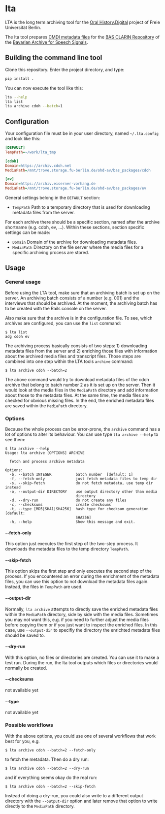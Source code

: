 # lta

LTA is the long term archiving tool for the
[Oral History.Digital](https://www.oral-history.digital/)
project of Freie Universität Berlin.

The lta tool prepares
[CMDI metadata files](https://www.clarin.eu/content/component-metadata)
for the
[BAS CLARIN Repository](https://clarin.phonetik.uni-muenchen.de/BASRepository/)
of the
[Bavarian Archive for Speech Signals](https://www.bas.uni-muenchen.de/Bas/BasHomeeng.html).


## Building the command line tool

Clone this repository. Enter the project directory, and type:

```bash
pip install .
```

You can now execute the tool like this:

```bash
lta --help
lta list
lta archive cdoh --batch=1
```

## Configuration

Your configuration file must be in your user directory, named `~/.lta.config`
and look like this:

```ini
[DEFAULT]
TempPath=~/work/lta_tmp

[cdoh]
Domain=https://archiv.cdoh.net
MediaPath=/mnt/trove.storage.fu-berlin.de/ohd-av/bas_packages/cdoh

[ev]
Domain=https://archiv.eiserner-vorhang.de
MediaPath=/mnt/trove.storage.fu-berlin.de/ohd-av/bas_packages/ev
```

General settings belong in the `DEFAULT` section:
* `TempPath` Path to a temporary directory that is used for downloading metadata files from the server.

For each archive there should be a specific section, named after the archive
shortname (e.g. cdoh, ev, ...). Within these sections, section specific settings
can be made:
* `Domain` Domain of the archive for downloading metadata files.
* `MediaPath` Directory on the file server where the media files for a specific
archiving process are stored.


## Usage

### General usage

Before using the LTA tool, make sure that an archiving batch is set up on the server.
An archiving batch consists of a number (e.g. 001) and the interviews that should be
archived. At the moment, the archiving batch has to be created with the Rails console
on the server.

Also make sure that the archive is in the configuration file. To see, which archives
are configured, you can use the `list` command:

```console
$ lta list
adg cdoh ev
```

The archiving process basically consists of two steps: 1) downloading metadata files
from the server and 2) enriching those files with information about the archived
media files and transcript files. Those steps are combined into one step within
the LTA tools `archive` command:

```console
$ lta archive cdoh --batch=2
```

The above command would try to download metadata files of the cdoh archive that
belong to batch number 2 as it is set up on the server. Then it would look at the
media files in the `MediaPath` directory and add information about those
to the metadata files. At the same time, the media files are checked for obvious
missing files. In the end, the enriched metadata files are saved within the
`MediaPath` directory.

### Options

Because the whole process can be error-prone, the `archive` command has a lot
of options to alter its behaviour. You can use type `lta archive --help` to see
them:

```console
$ lta archive --help
Usage: lta archive [OPTIONS] ARCHIVE

  fetch and process archive metadata

Options:
  -b, --batch INTEGER           batch number  [default: 1]
  -f, --fetch-only              just fetch metadata files to temp dir
  -s, --skip-fetch              do not fetch metadata, use temp dir instead
  -o, --output-dir DIRECTORY    use output directory other than media
                                directory
  -d, --dry-run                 do not create any files
  -c, --checksums               create checksums
  -t, --type [MD5|SHA1|SHA256]  hash type for checksum generation  [default:
                                SHA256]
  -h, --help                    Show this message and exit.
```

#### --fetch-only

This option just executes the first step of the two-step process. It downloads
the metadata files to the temp directory `TempPath`.

#### --skip-fetch

This option skips the first step and only executes the second step of the process.
If you encountered an error during the enrichment of the metadata files, you
can use this option to not download the metadata files again. Instead, the files
in `TempPath` are used.

#### --output-dir

Normally, `lta archive` attempts to directly save the enriched metadata files
within the `MediaPath` directory, side by side with the media files. Sometimes
you may not want this, e.g. if you need to further adjust the media files before
copying them or if you just want to inspect the enriched files.
In this case, use `--output-dir` to specifiy the directory the enrichted metadata
files should be saved to.

#### --dry-run

With this option, no files or directories are created. You can use it to make a
test run. During the run, the lta tool outputs which files or directories would
normally be created.

#### --checksums

not available yet

#### --type

not available yet

### Possible workflows

With the above options, you could use one of several workflows that work best
for you, e.g.

```console
$ lta archive cdoh --batch=2 --fetch-only
```

to fetch the metadata. Then do a dry run:

```console
$ lta archive cdoh --batch=2 --dry-run
```

and if everything seems okay do the real run:

```console
$ lta archive cdoh --batch=2 --skip-fetch
```

Instead of doing a dry-run, you could also write to a different output directory
with the `--output-dir` option and later remove that option to write directly
to the `MediaPath` directory.
